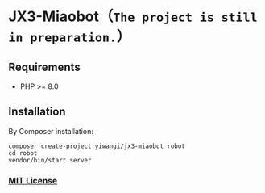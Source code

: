 # JX3-Miaobot（`The project is still in preparation.`）

## Requirements
- PHP >= 8.0

## Installation
By Composer installation:
```
composer create-project yiwangi/jx3-miaobot robot
cd robot
vendor/bin/start server
```

### [MIT License](https://opensource.org/licenses/MIT)
